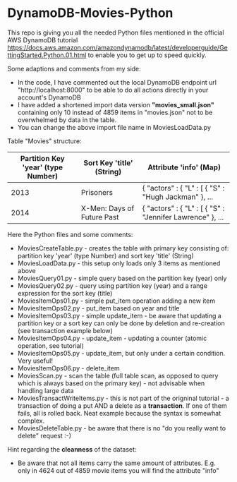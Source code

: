 # DynamoDB-Movies-Python

This repo is giving you all the needed Python files mentioned in the official AWS DynamoDB tutorial https://docs.aws.amazon.com/amazondynamodb/latest/developerguide/GettingStarted.Python.01.html to enable you to get up to speed quickly.

Some adaptions and comments from my side:

* In the code, I have commented out the local DynamoDB endpoint url "http://localhost:8000" to be able to do all actions directly in your account's DynamoDB
* I have added a shortened import data version **"movies_small.json"** containing only 10 instead of 4859 items in "movies.json" not to be overwhelmed by data in the table.
* You can change the above import file name in MoviesLoadData.py


Table "Movies" structure:

Partition Key 'year' (type Number) | Sort Key 'title' (String)| Attribute 'info' (Map)
--|--|--
2013|Prisoners|{ "actors" : { "L" : [ { "S" : "Hugh Jackman" }, ...
2014|X-Men: Days of Future Past|{ "actors" : { "L" : [ { "S" : "Jennifer Lawrence" }, ...

Here the Python files and some comments:

* MoviesCreateTable.py - creates the table with primary key consisting of: partition key 'year' (type Number) and sort key 'title' (String)
* MoviesLoadData.py - this setup only loads only 3 items as mentioned above
* MoviesQuery01.py - simple query based on the partition key (year) only
* MoviesQuery02.py - query using partition key (year) and a range expression for the sort key (title)
* MoviesItemOps01.py - simple put_item operation adding a new item
* MoviesItemOps02.py - put_item based on year and title
* MoviesItemOps03.py - simple update_item - be aware that updating a partition key or a sort key can only be done by deletion and re-creation (see transaction example below)
* MoviesItemOps04.py - update_item - updating a counter (atomic operation, see tutorial)
* MoviesItemOps05.py - update_item, but only under a certain condition. Very useful!
* MoviesItemOps06.py - delete_item
* MoviesScan.py - scan the table (full table scan, as opposed to query which is always based on the primary key) - not advisable when handling large data
* MoviesTransactWriteItems.py - this is not part of the origninal tutorial - a transaction of doing a put AND a delete as a **transaction**. If one of them fails, all is rolled back. Neat example because the syntax is somewhat complex.
* MoviesDeleteTable.py - be aware that there is no "do you really want to delete" request :-)


Hint regarding the **cleanness** of the dataset:

* Be aware that not all items carry the same amount of attributes. E.g. only in 4624 out of 4859 movie items you will find the attribute "info"

